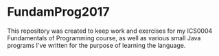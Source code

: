 # FundamProg2017
This repository was created to keep work and exercises for my ICS0004 Fundamentals of Programming course, as well as various small Java programs I've written for the purpose of learning the language.

